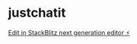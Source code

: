 # justchatit

[Edit in StackBlitz next generation editor ⚡️](https://stackblitz.com/~/github.com/setitgo/justchatit)